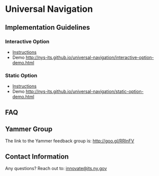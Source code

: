 # Universal Navigation

## Implementation Guidelines

### Interactive Option

- [Instructions](interactive-option.md)
- Demo http://nys-its.github.io/universal-navigation/interactive-option-demo.html

### Static Option

- [Instructions](static-option.md)
- Demo http://nys-its.github.io/universal-navigation/static-option-demo.html

## FAQ


## Yammer Group
The link to the Yammer feedback group is: http://goo.gl/RRlnFV

## Contact Information
Any questions?  Reach out to: innovate@its.ny.gov
